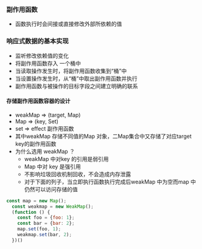 ### 副作用函数
+ 函数执行时会间接或直接修改外部所依赖的值

### 响应式数据的基本实现
+ 监听修改依赖值的变化
+ 将副作用函数存入 一个桶中
+ 当读取操作发生时，将副作用函数收集到“桶”中
+ 当设置操作发生时，从“桶”中取出副作用函数并执行
+ 副作用函数与被操作的目标字段之间建立明确的联系
#### 存储副作用函数容器的设计
+ weakMap => (target, Map)
+ Map => (key, Set)
+ set => effect 副作用函数
+ 其中weakMap 存储不同值的Map 对象，二Map集合中又存储了对应target key的副作用函数
+ 为什么选用 weakMap ？
  + weakMap 中对key 的引用是弱引用
  + Map 中对 key 是强引用
  + 不影响垃圾回收机制回收，不会造成内存泄露
  + 对于下面的列子，当立即执行函数执行完成后weakMap 中为空而map 中仍然可以访问存储的值
```js
const map = new Map();
  const weakmap = new WeakMap();
  (function () {
    const foo = {foo: 1};
    const bar = {bar: 2};
    map.set(foo, 1);
    weakmap.set(bar, 2);
  })()
```
